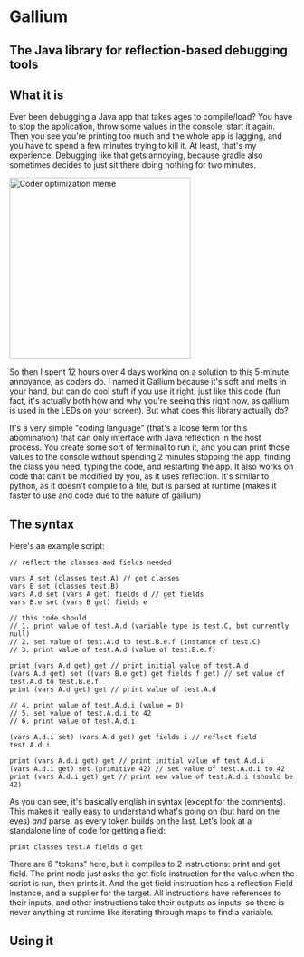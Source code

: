 # Gallium
## The Java library for reflection-based debugging tools

## What it is

Ever been debugging a Java app that takes ages to compile/load? You have to stop the application, throw some values in the console, start it again. Then you see you're printing too much and the whole app is lagging, and you have to spend a few minutes trying to kill it. At least, that's my experience. Debugging like that gets annoying, because gradle also sometimes decides to just sit there doing nothing for two minutes.

<img src="https://preview.redd.it/0cm6yx27tez21.jpg?width=640&crop=smart&auto=webp&s=612c7aedbfe0ef17ba20120fb7a1defedaa1e7d3" width="320" alt="Coder optimization meme">

So then I spent 12 hours over 4 days working on a solution to this 5-minute annoyance, as coders do. I named it Gallium because it's soft and melts in your hand, but can do cool stuff if you use it right, just like this code (fun fact, it's actually both how and why you're seeing this right now, as gallium is used in the LEDs on your screen). But what does this library actually do?

It's a very simple "coding language" (that's a loose term for this abomination) that can only interface with Java reflection in the host process. You create some sort of terminal to run it, and you can print those values to the console without spending 2 minutes stopping the app, finding the class you need, typing the code, and restarting the app. It also works on code that can't be modified by you, as it uses reflection. It's similar to python, as it doesn't compile to a file, but is parsed at runtime (makes it faster to use and code due to the nature of gallium)

## The syntax

Here's an example script:

```
// reflect the classes and fields needed

vars A set (classes test.A) // get classes
vars B set (classes test.B)
vars A.d set (vars A get) fields d // get fields
vars B.e set (vars B get) fields e

// this code should
// 1. print value of test.A.d (variable type is test.C, but currently null)
// 2. set value of test.A.d to test.B.e.f (instance of test.C)
// 3. print value of test.A.d (value of test.B.e.f)

print (vars A.d get) get // print initial value of test.A.d
(vars A.d get) set ((vars B.e get) get fields f get) // set value of test.A.d to test.B.e.f
print (vars A.d get) get // print value of test.A.d

// 4. print value of test.A.d.i (value = 0)
// 5. set value of test.A.d.i to 42
// 6. print value of test.A.d.i

(vars A.d.i set) (vars A.d get) get fields i // reflect field test.A.d.i

print (vars A.d.i get) get // print initial value of test.A.d.i
(vars A.d.i get) set (primitive 42) // set value of test.A.d.i to 42
print (vars A.d.i get) get // print new value of test.A.d.i (should be 42)
```

As you can see, it's basically english in syntax (except for the comments). This makes it really easy to understand what's going on (but hard on the eyes) _and_ parse, as every token builds on the last. Let's look at a standalone line of code for getting a field:

```
print classes test.A fields d get
```

There are 6 "tokens" here, but it compiles to 2 instructions: print and get field. The print node just asks the get field instruction for the value when the script is run, then prints it. And the get field instruction has a reflection Field instance, and a supplier for the target. All instructions have references to their inputs, and other instructions take their outputs as inputs, so there is never anything at runtime like iterating through maps to find a variable.

## Using it